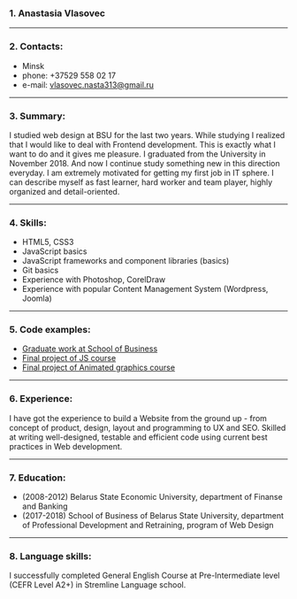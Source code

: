 ### 1. Anastasia Vlasovec  

***  

### 2. Contacts:  
* Minsk
* phone: +37529 558 02 17  
* e-mail: vlasovec.nasta313@gmail.ru  

***  

### 3. Summary:  
I studied web design at BSU for the last two years. While studying I realized that I would like to deal with Frontend development. This is exactly what I want to do and it gives me pleasure. I graduated from the University in November 2018. And now I continue study something new in this direction everyday. I am extremely motivated for getting my first job in IT sphere. I can describe myself as fast learner, hard worker and team player, highly organized and detail-oriented.  

***  

### 4. Skills:  
* HTML5, CSS3  
* JavaScript basics  
* JavaScript frameworks and component libraries (basics)  
* Git basics  
* Experience with Photoshop, CorelDraw  
* Experience with popular Content Management System (Wordpress, Joomla)  

***  

### 5. Code examples:  
* [Graduate work at School of Business](http://test.energopm.by/)  
* [Final project of JS course](https://cloud.mail.ru/public/BYhn/ZhFXAyPX7)  
* [Final project of Animated graphics course](https://cloud.mail.ru/public/4P5x/Gc6XwwhrM)  

***  

### 6. Experience:  
I have got the experience to build a Website from the ground up - from concept of product, design, layout and programming to UX and SEO. Skilled at writing well-designed, testable and efficient code using current best practices in Web development.  

***  

### 7. Education:  
* (2008-2012) Belarus State Economic University, department of Finanse and Banking  
* (2017-2018) School of Business of Belarus State University, department of Professional Development and Retraining, program of Web Design  

***  

### 8. Language skills:  
I successfully completed General English Course at Pre-Intermediate level (CEFR Level A2+) in Stremline Language school.  
